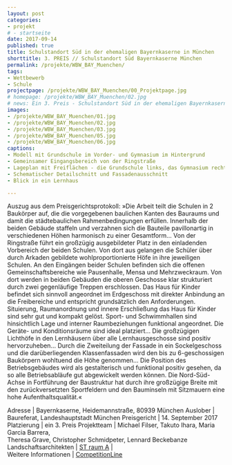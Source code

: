 ```yaml
---
layout: post
categories:
- projekt
# - startseite
date: 2017-09-14
published: true
title: Schulstandort Süd in der ehemaligen Bayernkaserne in München
shorttitle: 3. PREIS // Schulstandort Süd Bayernkaserne München
permalink: /projekte/WBW_BAY_Muenchen/
tags: 
- Wettbewerb
- Schule
projectpage: /projekte/WBW_BAY_Muenchen/00_Projektpage.jpg
# homepage: /projekte/WBW_BAY_Muenchen/02.jpg
# news: Ein 3. Preis - Schulstandort Süd in der ehemaligen Bayernkaserne in München
images:
- /projekte/WBW_BAY_Muenchen/01.jpg
- /projekte/WBW_BAY_Muenchen/02.jpg
- /projekte/WBW_BAY_Muenchen/03.jpg
- /projekte/WBW_BAY_Muenchen/05.jpg
- /projekte/WBW_BAY_Muenchen/06.jpg
captions:
- Modell mit Grundschule im Vorder- und Gymnasium im Hintergrund
- Gemeinsamer Eingangsbereich von der Ringstraße
- Lageplan mit Freiflächen - die Grundschule links, das Gymnasium rechts
- Schematischer Detailschnitt und Fassadenausschnitt
- Blick in ein Lernhaus

---
```

Auszug aus dem Preisgerichtsprotokoll: »Die Arbeit teilt die Schulen in 2 Baukörper auf, die die vorgegebenen baulichen Kanten des Bauraums und damit die städtebaulichen Rahmenbedingungen erfüllen. Innerhalb der beiden Gebäude staffeln und verzahnen sich die Bauteile pavillonartig in verschiedenen Höhen harmonisch zu einer Gesamtform... Von der Ringstraße führt ein großzügig ausgebildeter Platz in den einladenden Vorbereich der beiden Schulen. Von dort aus gelangen die Schüler über durch Arkaden gebildete wohlproportionierte Höfe in ihre jeweiligen Schulen. An den Eingängen beider Schulen befinden sich die offenen Gemeinschaftsbereiche wie Pausenhalle, Mensa und Mehrzweckraum. Von dort werden in beiden Gebäuden die oberen Geschosse klar strukturiert durch zwei gegenläufige Treppen erschlossen. Das Haus für Kinder befindet sich sinnvoll angeordnet im Erdgeschoss mit direkter Anbindung an die Freibereiche und entspricht grundsätzlich den Anforderungen. Situierung, Raumanordnung und innere Erschließung das Haus für Kinder sind sehr gut und kompakt gelöst. Sport- und Schwimmhallen sind hinsichtlich Lage und interner Raumbeziehungen funktional angeordnet. Die Geräte- und Konditionsräume sind ideal platziert... Die großzügigen Lichthöfe in den Lernhäusern über alle Lernhausgeschosse sind positiv hervorzuheben... Durch die Zweiteilung der Fassade in ein Sockelgeschoss und die darüberliegenden Klassenfassaden wird den bis zu 6-geschossigen Baukörpern wohltuend die Höhe genommen... Die Position des Betriebsgebäudes wird als gestalterisch und funktional positiv gesehen, da so alle Betriebsabläufe gut abgewickelt werden können. Die Nord-Süd-Achse in Fortführung der Baustruktur hat durch ihre großzügige Breite mit den zurückversetzten Sportfeldern und den Bauminseln mit Sitzmauern eine hohe Aufenthaltsqualität.«

Adresse					|	Bayernkaserne, Heidemannstraße, 80939 München
Auslober				|	Baureferat, Landeshauptstadt München
Preisgericht			|	14. September 2017
Platzierung				|	ein 3. Preis
Projektteam				|	Michael Filser, Takuto Ihara, Maria Garcia Barrera,<br /> Theresa Grave, Christopher Schmidpeter, Lennard Beckebanze
Landschaftsarchitekten	|	[ST raum A](http://www.strauma.com)
                        |    
Weitere Informationen       |   [CompetitionLine](http://www.competitionline.com/de/ergebnisse/247233) 
